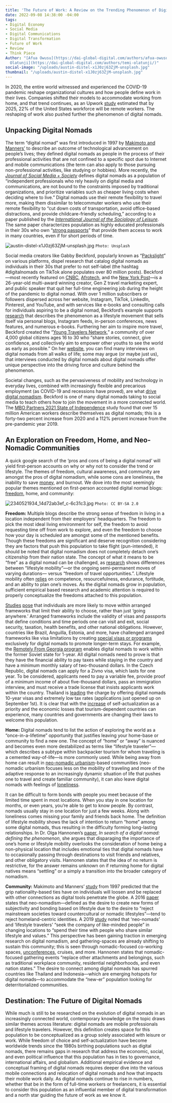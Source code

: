 ```yaml
---
title: 'The Future of Work: A Review on the Trending Phenomenon of Digital Nomads'
date: 2022-09-08 14:38:00 -04:00
tags:
- Digital Economy
- Social Media
- Digital Communications
- Digital Transformation
- Future of Work
- Review
- Think Piece
Author: "[Afua Owusu](https://dai-global-digital.com/authors/afua-owusu/) and [Temi
  Olatunji](https://dai-global-digital.com/authors/temi-olatunji/)"
social-image: "/uploads/austin-distel-x1J0zj63ZjM-unsplash.jpg"
thumbnail: "/uploads/austin-distel-x1J0zj63ZjM-unsplash.jpg"
---
```


In 2020, the entire world witnessed and experienced the COVID-19 pandemic reshape organizational cultures and how people define work in their lives. Companies shifted their models to accommodate working from home, and that trend continues, as an Upwork [study](https://www.upwork.com/press/releases/upwork-study-finds-22-of-american-workforce-will-be-remote-by-2025) estimated that by 2025, 22% of the United States workforce will be remote workers. The reshaping of work also pushed further the phenomenon of digital nomads.

<!--more-->

## Unpacking Digital Nomads

The term “digital nomad” was first introduced in 1997 by [Makimoto and Manners’](https://www.wiley.com/en-us/Digital+Nomad-p-9780471974994) to describe an outcome of technological advancement on people’s lives; they defined digital nomads as people in the process of their professional activities that are not confined to a specific spot due to Internet and mobile communications (the term can also apply to those pursuing non-professional activities, like studying or hobbies). More recently, the [*Journal of Social Media + Society*](https://journals.sagepub.com/doi/pdf/10.1177/20563051221084958) defines digital nomads as a population of “independent professionals who rely heavily on digital media and communications, are not bound to the constraints imposed by traditional organizations, and prioritize variables such as cheaper living costs when deciding where to live.” Digital nomads use their remote flexibility to travel more, making them dissimilar to telecommuter workers who use their remote flexibility to “cut down costs of transportation, avoid office-based distractions, and provide childcare-friendly scheduling,” according to a paper published by the [*International Journal of the Sociology of Leisure*](https://www.researchgate.net/publication/329776443_The_Digital_Nomad_Lifestyle_Remote_WorkLeisure_Balance_Privilege_and_Constructed_Community). The same paper characterizes population as highly educated professionals in their 30s who own “[strong passports](https://www.henleyglobal.com/passport-index/ranking)” that provide them access to work in many countries, even if for short periods of time. 

![austin-distel-x1J0zj63ZjM-unsplash.jpg](/uploads/austin-distel-x1J0zj63ZjM-unsplash.jpg) `Photo: Unsplash`

Social media creators like Gabby Beckford, popularly known as “[Packslight](https://www.packslight.com/)” on various platforms, dispel research that catalog digital nomads as individuals in their 30s that prefer to not self-label (the hashtag #digitalnomads on TikTok alone populates over 80 million posts). Beckford—most recently featured on [CNBC](https://www.cnbc.com/2022/01/10/26-year-old-quit-her-engineering-job-to-work-on-her-side-hustle-how-she-made-170000-in-a-year.html), [Afrotech](https://afrotech.com/gabby-beckford-engineer-content-creator), and the [New York Post](https://nypost.com/2022/03/21/i-turned-my-side-hustle-into-a-171000-a-year-job/)—is a 26-year-old multi-award winning creator, Gen Z travel marketing expert, and public speaker that quit her full-time engineering job during the height of the pandemic to digital nomad. With over 1 million subscribers or followers dispersed across her website, Instagram, TikTok, LinkedIn, Pinterest, and YouTube, and with services like e-books and consulting calls for individuals aspiring to be a digital nomad, Beckford’s example supports [research](https://www.researchgate.net/publication/329776443_The_Digital_Nomad_Lifestyle_Remote_WorkLeisure_Balance_Privilege_and_Constructed_Community) that describes the phenomenon as a lifestyle movement that sells itself via personal blogs, Instagram feeds, in-person conferences, news features, and numerous e-books. Furthering her aim to inspire more travel, Beckford created the “[Young Travelers Network](https://www.facebook.com/groups/youngtravelersnetwork),” a community of over 4,000 global citizens ages 16 to 30 who “share stories, connect, give confidence, and collectively aim to empower other youths to see the world as early as possible.” On her [website](https://www.packslight.com/category/travel/youth-travel/young-travelers-network/), you can find many interviews on digital nomads from all walks of life; some may argue (or maybe just us), that interviews conducted by digital nomads about digital nomads offer unique perspective into the driving force and culture behind the phenomenon.

Societal changes, such as the pervasiveness of mobility and technology in everyday lives, combined with increasingly flexible and precarious employment (as COVID-19 and recessions have proved), are what [drive digital nomadism](https://link.springer.com/article/10.1007/s40558-020-00177-z). Beckford is one of many digital nomads taking to social media to teach others how to join the movement in a more connected world. The [MBO Partners 2021 State of Independence](https://www.mbopartners.com/state-of-independence/) study found that over 15 million American workers describe themselves as digital nomads; this is a forty-two percent increase from 2020 and a 112% percent increase from the pre-pandemic year 2019. 

## An Exploration on Freedom, Home, and Neo-Nomadic Communities 

A quick google search of the ‘pros and cons of being a digital nomad’ will yield first-person accounts on why or why not to consider the trend or lifestyle. The themes of freedom, cultural awareness, and community are amongst the pros of digital nomadism, while some cons are loneliness, the inability to save [money](https://bucketlistbri.com/pros-cons-of-being-a-digital-nomad/), and burnout. We dove into the most seemingly popular themes mentioned on first-person accounted digital nomad blogs: [freedom](https://asiaexchange.org/blogs/7-pros-and-cons-of-being-a-digital-nomad/), home, and community:

![2340521934_14d72ab3ef_c-6c31c3.jpg](/uploads/2340521934_14d72ab3ef_c-6c31c3.jpg) `Photo: CC BY-SA 2.0`

**Freedom:** Multiple blogs describe the strong sense of freedom in living in a location independent from their employers’ headquarters. The freedom to pick the most ideal living environment for self, the freedom to avoid requesting time off from work to explore, and even the freedom to choose how your day is scheduled are amongst some of the mentioned benefits. Though these freedoms are significant and deserve recognition considering they are factors that push this population to take flight (pun-intended), it should be noted that digital nomadism does not completely detach one’s citizenship from their nation state. The concept of what it means to be “free” as a digital nomad can be challenged, as [research](https://www.researchgate.net/publication/259571168_Lifestyle_Mobilities_The_Crossroads_of_Travel_Leisure_and_Migration) shows differences between “lifestyle mobility”—or the ongoing semi-permanent moves of varying durations— versus “freedom of travel opportunities.”. Lifestyle mobility often [relies](https://www.degruyter.com/document/doi/10.21832/9781873150788-005/html) on competence, resourcefulness, endurance, fortitude, and an ability to plan one’s moves. As the digital nomads grow in population, sufficient empirical based research and academic attention is required to properly conceptualize the freedoms attached to this population.

[Studies](https://www.degruyter.com/document/doi/10.21832/9781873150788-005/html) [pose](https://www.tandfonline.com/doi/abs/10.1080/02508281.2015.1039331?journalCode=rtrr20) that individuals are more likely to move within arranged frameworks that limit their ability to choose, rather than just ‘going anywhere.’ Arranged frameworks include the validity of visas and passports that define conditions and time periods one can visit and exit, social security, taxation, health benefits, and other national obligations. However, countries like Brazil, Anguilla, Estonia, and more, have challenged arranged frameworks like visa limitations by creating [special visas or programs](https://www.investopedia.com/countries-offering-digital-nomad-visas-5190861) exclusively for digital nomads to promote longer-term stays. For example, the [Remotely From Georgia program](https://www.google.com/url?sa=t&rct=j&q=&esrc=s&source=web&cd=&cad=rja&uact=8&ved=2ahUKEwiFotzO3oX6AhV8BDQIHWOoAAAQFnoECAcQAQ&url=https%3A%2F%2Fgeorgia.travel%2Fen_US%2Farticle%2Fremotely-from-georgia&usg=AOvVaw0rCQZQMKK2mLu-3dnz9UOP) enables digital nomads to work within the former Soviet state for 1-year. All digital nomads need to prove is that they have the financial ability to pay taxes while staying in the country and have a minimum monthly salary of two-thousand dollars. In the Czech Republic, digital nomads can apply for a Zivno visa, which lasts for one year. To be considered, applicants need to pay a variable fee, provide proof of a minimum income of about five-thousand dollars, pass an immigration interview, and must receive a trade license that insists applicants work within the country. Thailand is [leading](https://fortune.com/2022/08/05/thailand-ten-year-visa-foreign-workers-remote-work-digital-nomad-phuket/) the charge by offering digital nomads 10-year visas and extremely low tax rates (applications just opened up on September 1st). It is clear that with the [increase](https://www.researchgate.net/publication/318710776_Digital_nomads_-_a_quest_for_holistic_freedom_in_work_and_leisure) of self-actualization as a priority and the economic losses that tourism-dependent countries can experience, many countries and governments are changing their laws to welcome this population.

**Home:** Digital nomads tend to list the action of exploring the world as a “once-in-a-lifetime” opportunity that justifies leaving your home-base or community to find a new one. The concept of “home” or “away” is nuanced and becomes even more destabilized as terms like “lifestyle traveler”—which describes a subtype within backpacker tourism for whom traveling is a cemented way-of-life—is more commonly used. While being away from home can result in [neo-nomadic urbanism](http://www.biourbanism.org/an-introduction-to-neo-nomadic-urbanism-as-potentiality-for-the-future/)-based communities (neo-nomadic urbanism focuses less on the mobility of traveling and more of the adaptive response to an increasingly dynamic situation of life that pushes one to travel and create familiar community), it can also leave digital nomads with feelings of [loneliness](https://www.theremotenomad.com/blog/the-pros-and-cons-of-being-a-digital-nomad).  

It can be difficult to form bonds with people you meet because of the limited time spent in most locations. When you stay in one location for months, or even years, you’re able to get to know people. By contrast, nomads usually stay in one location for just a few weeks. Along with loneliness comes missing your family and friends back home. The definition of lifestyle mobility shows the lack of intention to return “home” among some digital nomads, thus resulting in the difficulty forming long-lasting relationships. In Dr. Olga Hannonen’s [paper](https://link.springer.com/article/10.1007/s40558-020-00177-z), *In search of a digital nomad: defining the phenomenon*, she argues that disparaging the importance of one’s home or lifestyle mobility overlooks the consideration of home being a non-physical location that includes emotional ties that digital nomads have to occasionally passing through destinations to visit friends and relatives, and other obligatory visits. Hannonen states that the idea of no return is restrictive, for the answer remains unknown on if returning home for digital natives means “settling” or a simply a transition into the broader category of nomadism. 

**Community:** Makimoto and Manners’ [study](https://www.google.com/url?sa=t&rct=j&q=&esrc=s&source=web&cd=&cad=rja&uact=8&ved=2ahUKEwjI1uyenYT6AhXZMjQIHR_zBBUQFnoECAoQAQ&url=https%3A%2F%2Fbooks.google.com%2Fbooks%2Fabout%2FDigital_Nomad.html%3Fid%3Ds_PoAAAAIAAJ&usg=AOvVaw0_FZNkDzXK-sY5bSu9sti7) from 1997 predicted that the grip nationality-based ties have on individuals will loosen and be replaced with other connections as digital tools penetrate the globe. A 2016 [paper](https://www.tandfonline.com/doi/abs/10.1080/17450100500489148) states that neo-nomadism—defined as the desire to create new forms of subjectivity and bonding based on lifestyle due to the desire to “reject mainstream societies toward countercultural or nomadic lifestyles”—tend to reject homeland-centric identities. A 2019 [study](https://www.tandfonline.com/doi/abs/10.1080/1369183X.2019.1569505) noted that ‘neo-nomads’ and ‘lifestyle travelers’ “seek the company of like-minded people” in changing locations to “spend their time with people who share similar lifestyle and values.” This perspective has been gaining traction in emerging research on digital nomadism, and gathering-spaces are already shifting to sustain this community; this is seen through nomadic-focused co-working spaces, [unconferences](https://thinkremote.com/digital-nomad-conferences/), cruises, and more. Hannonen states that nomadic-focused gathering events “replace other attachments and belongings, such as traditional workplace community, residential neighborhoods, and even nation states.” The desire to connect among digital nomads has spurred countries like Thailand and Indonesia—which are emerging hotspots for digital nomads—to accommodate the “new-er” population looking for deterritorialized communities. 

## Destination: The Future of Digital Nomads 
While much is still to be researched on the evolution of digital nomads in an increasingly connected world, contemporary knowledge on the topic draws similar themes across literature: digital nomads are mobile professionals and lifestyle travelers. However, this definition creates space for this population to be conceptualized as a group solely associated with leisure or work. While freedom of choice and self-actualization have become worldwide trends since the 1980s birthing populations such as digital nomads, there remains gaps in research that address the economic, social, and even political influence that this population has in ties to governance, international affairs, and globalism. Additional empirical evidence and conceptual framing of digital nomads requires deeper dive into the various mobile connections and relocation of digital nomads and how that impacts their mobile work daily. As digital nomads continue to rise in numbers, whether that be in the form of full-time workers or freelancers, it is essential to consider this population as an influential member of digital transformation and a north star guiding the future of work as we know it. 